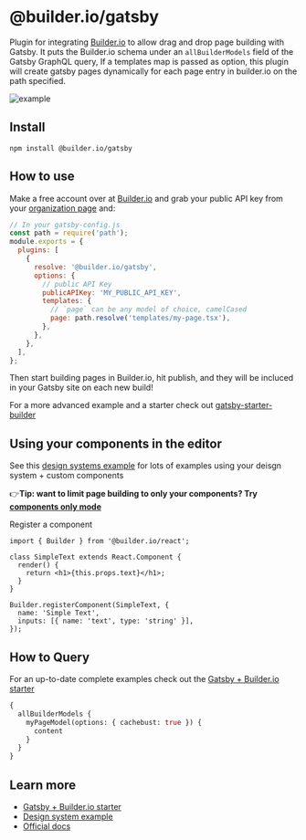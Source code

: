 # @builder.io/gatsby

Plugin for integrating [Builder.io](https://www.builder.io) to allow drag and drop page building with Gatsby. It puts the Builder.io schema under an `allBuilderModels` field of the Gatsby GraphQL query, If a templates map is passed as option, this plugin will create gatsby pages dynamically for each page entry in builder.io on the path specified.

<img src="https://imgur.com/PJW3b4S.gif" alt="example" />

## Install

`npm install @builder.io/gatsby`

## How to use

Make a free account over at [Builder.io](https://www.builder.io/) and grab your public API key from your [organization page](https://builder.io/account/organization) and:

```javascript
// In your gatsby-config.js
const path = require('path');
module.exports = {
  plugins: [
    {
      resolve: '@builder.io/gatsby',
      options: {
        // public API Key
        publicAPIKey: 'MY_PUBLIC_API_KEY',
        templates: {
          // `page` can be any model of choice, camelCased
          page: path.resolve('templates/my-page.tsx'),
        },
      },
    },
  ],
};
```

Then start building pages in Builder.io, hit publish, and they will be incluced in your Gatsby site on each new build!

For a more advanced example and a starter check out [gatsby-starter-builder](https://github.com/BuilderIO/gatsby-starter-builder)

## Using your components in the editor

See this [design systems example](/examples/react-design-system) for lots of examples using your deisgn system + custom components

👉**Tip: want to limit page building to only your components? Try [components only mode](https://builder.io/c/docs/guides/components-only-mode)**

Register a component

```tsx
import { Builder } from '@builder.io/react';

class SimpleText extends React.Component {
  render() {
    return <h1>{this.props.text}</h1>;
  }
}

Builder.registerComponent(SimpleText, {
  name: 'Simple Text',
  inputs: [{ name: 'text', type: 'string' }],
});
```

## How to Query

For an up-to-date complete examples check out the [Gatsby + Builder.io starter](https://github.com/BuilderIO/gatsby-starter-builder)

```graphql
{
  allBuilderModels {
    myPageModel(options: { cachebust: true }) {
      content
    }
  }
}
```

## Learn more

- [Gatsby + Builder.io starter](https://github.com/BuilderIO/gatsby-starter-builder)
- [Design system example](https://github.com/BuilderIO/builder/tree/master/examples/react-design-system)
- [Official docs](https://www.builder.io/c/docs/getting-started)
